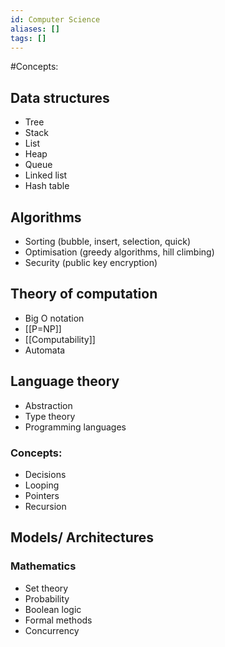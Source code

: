 ```yaml
---
id: Computer Science
aliases: []
tags: []
---
```


#Concepts:
## Data structures
- Tree
- Stack
- List
- Heap
- Queue
- Linked list
- Hash table

## Algorithms
- Sorting (bubble, insert, selection, quick)
- Optimisation (greedy algorithms, hill climbing)
- Security (public key encryption)

## Theory of computation
- Big O notation
- [[P=NP]] 
- [[Computability]]
- Automata

## Language theory
- Abstraction
- Type theory
- Programming languages
### Concepts:
- Decisions
- Looping
- Pointers
- Recursion

## Models/ Architectures
### Mathematics
- Set theory
- Probability
- Boolean logic
- Formal methods
- Concurrency
